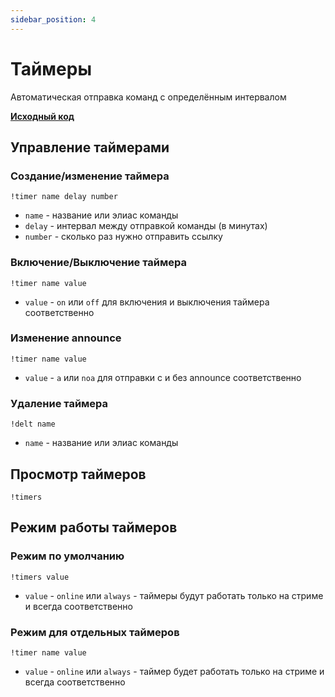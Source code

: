 ```yaml
---
sidebar_position: 4
---
```


# Таймеры

Автоматическая отправка команд с определённым интервалом

**[Исходный код](https://github.com/Relanit/ModBoty/blob/master/commands/timer.py)**

## Управление таймерами

### Создание/изменение таймера
`!timer name delay number`
- `name` - название или элиас команды
- `delay` - интервал между отправкой команды (в минутах)
- `number` - сколько раз нужно отправить ссылку

### Включение/Выключение таймера
`!timer name value`
- `value` - `on` или `off` для включения и выключения таймера соответственно

### Изменение announce
`!timer name value`
- `value` - `a` или `noa` для отправки с и без announce соответственно

### Удаление таймера
`!delt name`
- `name` - название или элиас команды

## Просмотр таймеров
`!timers`

## Режим работы таймеров

### Режим по умолчанию 
`!timers value`
- `value` - `online` или `always` - таймеры будут работать только на стриме и всегда соответственно

### Режим для отдельных таймеров
`!timer name value`
- `value` - `online` или `always` - таймер будет работать только на стриме и всегда соответственно